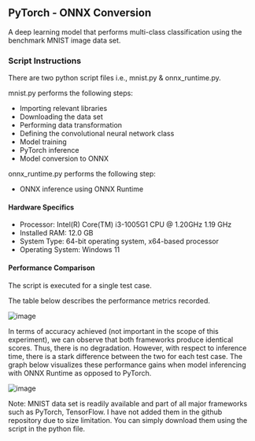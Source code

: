 ## PyTorch - ONNX Conversion

A deep learning model that performs multi-class classification using the benchmark MNIST image data set.

### Script Instructions

There are two python script files i.e., mnist.py & onnx_runtime.py.

mnist.py performs the following steps:
- Importing relevant libraries
- Downloading the data set
- Performing data transformation
- Defining the convolutional neural network class 
- Model training
- PyTorch inference
- Model conversion to ONNX

onnx_runtime.py performs the following step:
- ONNX inference using ONNX Runtime

#### Hardware Specifics
- Processor: Intel(R) Core(TM) i3-1005G1 CPU @ 1.20GHz   1.19 GHz
- Installed RAM: 12.0 GB
- System Type: 64-bit operating system, x64-based processor
- Operating System: Windows 11

#### Performance Comparison
The script is executed for a single test case. 

The table below describes the performance metrics recorded.

![image](https://github.com/HassanMahmoodKhan/PyTorch-ONNX/assets/97694796/86863dc7-9e88-461e-a885-12722943bc8a)

In terms of accuracy achieved (not important in the scope of this experiment), we can observe that both frameworks produce identical scores. Thus, there is no degradation.
However, with respect to inference time, there is a stark difference between the two for each test case. The graph below visualizes these performance gains when model inferencing with ONNX Runtime as opposed to PyTorch.

![image](https://github.com/HassanMahmoodKhan/PyTorch-ONNX/assets/97694796/ded8c516-68f9-449e-902a-c6425ff937fc)

Note: MNIST data set is readily available and part of all major frameworks such as PyTorch, TensorFlow. I have not added them in the github repository due to size limitation. You can simply download them using the script in the python file.



